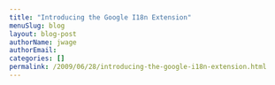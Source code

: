 ```yaml
---
title: "Introducing the Google I18n Extension"
menuSlug: blog
layout: blog-post
authorName: jwage
authorEmail:
categories: []
permalink: /2009/06/28/introducing-the-google-i18n-extension.html
---
```


